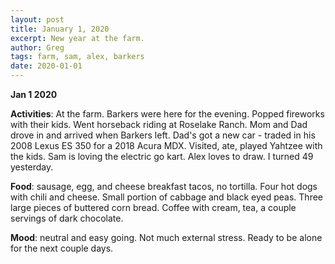 ```yaml
---
layout: post
title: January 1, 2020
excerpt: New year at the farm.
author: Greg
tags: farm, sam, alex, barkers
date: 2020-01-01
---
```


**Jan 1 2020**

__Activities__: At the farm. Barkers were here for the evening. Popped fireworks with their kids. Went horseback riding at Roselake Ranch. Mom and Dad drove in and arrived when Barkers left. Dad's got a new car - traded in his 2008 Lexus ES 350 for a 2018 Acura MDX. Visited, ate, played Yahtzee with the kids. Sam is loving the electric go kart. Alex loves to draw. I turned 49 yesterday.  

__Food__: sausage, egg, and cheese breakfast tacos, no tortilla. Four hot dogs with chili and cheese. Small portion of cabbage and black eyed peas. Three large pieces of buttered corn bread. Coffee with cream, tea, a couple servings of dark chocolate. 

__Mood__: neutral and easy going. Not much external stress. Ready to be alone for the next couple days.  
